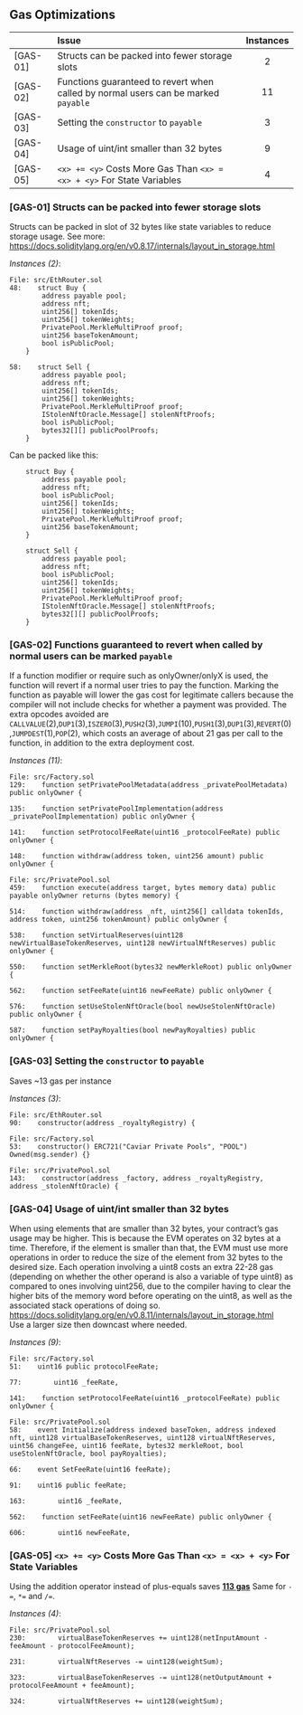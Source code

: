 ## Gas Optimizations
| |Issue|Instances|
|-|:-|:-:|
| [GAS-01] | Structs can be packed into fewer storage slots | 2 |
| [GAS-02] | Functions guaranteed to revert when called by normal users can be marked `payable` | 11 | 
| [GAS-03] | Setting the `constructor` to `payable` | 3 | 
| [GAS-04] | Usage of uint/int smaller than 32 bytes | 9 | 
| [GAS-05] | `<x> += <y>` Costs More Gas Than `<x> = <x> + <y>` For State Variables | 4 | 

### [GAS-01] Structs can be packed into fewer storage slots
Structs can be packed in slot of 32 bytes like state variables to reduce storage usage.
See more: https://docs.soliditylang.org/en/v0.8.17/internals/layout_in_storage.html

*Instances (2)*:
```solidity
File: src/EthRouter.sol
48:    struct Buy {
        address payable pool;
        address nft;
        uint256[] tokenIds;
        uint256[] tokenWeights;
        PrivatePool.MerkleMultiProof proof;
        uint256 baseTokenAmount;
        bool isPublicPool;
    }

58:    struct Sell {
        address payable pool;
        address nft;
        uint256[] tokenIds;
        uint256[] tokenWeights;
        PrivatePool.MerkleMultiProof proof;
        IStolenNftOracle.Message[] stolenNftProofs;
        bool isPublicPool;
        bytes32[][] publicPoolProofs;
    }

```
Can be packed like this:
```solidity
    struct Buy {
        address payable pool;
        address nft;
        bool isPublicPool;
        uint256[] tokenIds;
        uint256[] tokenWeights;
        PrivatePool.MerkleMultiProof proof;
        uint256 baseTokenAmount;        
    }

    struct Sell {
        address payable pool;
        address nft;
        bool isPublicPool;
        uint256[] tokenIds;
        uint256[] tokenWeights;
        PrivatePool.MerkleMultiProof proof;
        IStolenNftOracle.Message[] stolenNftProofs;        
        bytes32[][] publicPoolProofs;
    }

```

### [GAS-02] Functions guaranteed to revert when called by normal users can be marked `payable`
If a function modifier or require such as onlyOwner/onlyX is used, the function will revert if a normal user tries to pay the function. Marking the function as payable will lower the gas cost for legitimate callers because the compiler will not include checks for whether a payment was provided. The extra opcodes avoided are `CALLVALUE`(2),`DUP1`(3),`ISZERO`(3),`PUSH2`(3),`JUMPI`(10),`PUSH1`(3),`DUP1`(3),`REVERT`(0),`JUMPDEST`(1),`POP`(2), which costs an average of about 21 gas per call to the function, in addition to the extra deployment cost.

*Instances (11)*:
```solidity
File: src/Factory.sol
129:    function setPrivatePoolMetadata(address _privatePoolMetadata) public onlyOwner {

135:    function setPrivatePoolImplementation(address _privatePoolImplementation) public onlyOwner {

141:    function setProtocolFeeRate(uint16 _protocolFeeRate) public onlyOwner {

148:    function withdraw(address token, uint256 amount) public onlyOwner {

```

```solidity
File: src/PrivatePool.sol
459:    function execute(address target, bytes memory data) public payable onlyOwner returns (bytes memory) {

514:    function withdraw(address _nft, uint256[] calldata tokenIds, address token, uint256 tokenAmount) public onlyOwner {

538:    function setVirtualReserves(uint128 newVirtualBaseTokenReserves, uint128 newVirtualNftReserves) public onlyOwner {

550:    function setMerkleRoot(bytes32 newMerkleRoot) public onlyOwner {

562:    function setFeeRate(uint16 newFeeRate) public onlyOwner {

576:    function setUseStolenNftOracle(bool newUseStolenNftOracle) public onlyOwner {

587:    function setPayRoyalties(bool newPayRoyalties) public onlyOwner {

```

### [GAS-03] Setting the `constructor` to `payable`
Saves ~13 gas per instance

*Instances (3)*:
```solidity
File: src/EthRouter.sol
90:    constructor(address _royaltyRegistry) {

```

```solidity
File: src/Factory.sol
53:    constructor() ERC721("Caviar Private Pools", "POOL") Owned(msg.sender) {}

```

```solidity
File: src/PrivatePool.sol
143:    constructor(address _factory, address _royaltyRegistry, address _stolenNftOracle) {

```

### [GAS-04] Usage of uint/int smaller than 32 bytes
When using elements that are smaller than 32 bytes, your contract’s gas usage may be higher. This is because the EVM operates on 32 bytes at a time. Therefore, if the element is smaller than that, the EVM must use more operations in order to reduce the size of the element from 32 bytes to the desired size. Each operation involving a uint8 costs an extra 22-28 gas (depending on whether the other operand is also a variable of type uint8) as compared to ones involving uint256, due to the compiler having to clear the higher bits of the memory word before operating on the uint8, as well as the associated stack operations of doing so. https://docs.soliditylang.org/en/v0.8.11/internals/layout_in_storage.html<br>Use a larger size then downcast where needed.

*Instances (9)*:
```solidity
File: src/Factory.sol
51:    uint16 public protocolFeeRate;

77:        uint16 _feeRate,

141:    function setProtocolFeeRate(uint16 _protocolFeeRate) public onlyOwner {

```

```solidity
File: src/PrivatePool.sol
58:    event Initialize(address indexed baseToken, address indexed nft, uint128 virtualBaseTokenReserves, uint128 virtualNftReserves, uint56 changeFee, uint16 feeRate, bytes32 merkleRoot, bool useStolenNftOracle, bool payRoyalties);

66:    event SetFeeRate(uint16 feeRate);

91:    uint16 public feeRate;

163:        uint16 _feeRate,

562:    function setFeeRate(uint16 newFeeRate) public onlyOwner {

606:        uint16 newFeeRate,

```

### [GAS-05] `<x> += <y>` Costs More Gas Than `<x> = <x> + <y>` For State Variables
Using the addition operator instead of plus-equals saves **[113 gas](https://gist.github.com/MiniGlome/f462d69a30f68c89175b0ce24ce37cae)**
Same for `-=`, `*=` and `/=`.

*Instances (4)*:
```solidity
File: src/PrivatePool.sol
230:        virtualBaseTokenReserves += uint128(netInputAmount - feeAmount - protocolFeeAmount);

231:        virtualNftReserves -= uint128(weightSum);

323:        virtualBaseTokenReserves -= uint128(netOutputAmount + protocolFeeAmount + feeAmount);

324:        virtualNftReserves += uint128(weightSum);

```


